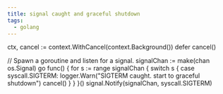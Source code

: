 ```yaml
---
title: signal caught and graceful shutdown
tags:
  - golang
---
```

ctx, cancel := context.WithCancel(context.Background())
defer cancel()

// Spawn a goroutine and listen for a signal.
signalChan := make(chan os.Signal)
go func() {
        for s := range signalChan {
                switch s {
                case syscall.SIGTERM:
                        logger.Warn("SIGTERM caught. start to graceful shutdown")
                        cancel()
                }
        }
}()
signal.Notify(signalChan, syscall.SIGTERM)

